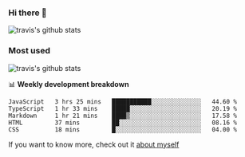 ### Hi there 👋

<!--
**HondryTravis/HondryTravis** is a ✨ _special_ ✨ repository because its `README.md` (this file) appears on your GitHub profile.

Here are some ideas to get you started:

- 🔭 I’m currently working on ...
- 🌱 I’m currently learning ...
- 👯 I’m looking to collaborate on ...
- 🤔 I’m looking for help with ...
- 💬 Ask me about ...
- 📫 How to reach me: ...
- 😄 Pronouns: ...
- ⚡ Fun fact: ...
-->

![travis's github stats](https://github-readme-stats.vercel.app/api?username=HondryTravis&hide=stars)
### Most used
![travis's github stats](https://github-readme-stats.anuraghazra1.vercel.app/api/top-langs/?username=HondryTravis&layout=compact&hide_title=true)

📊 **Weekly development breakdown**

<!--START_SECTION:waka-->
```text
JavaScript   3 hrs 25 mins   ███████████░░░░░░░░░░░░░░   44.60 % 
TypeScript   1 hr 33 mins    █████░░░░░░░░░░░░░░░░░░░░   20.19 % 
Markdown     1 hr 21 mins    ████▒░░░░░░░░░░░░░░░░░░░░   17.58 % 
HTML         37 mins         ██░░░░░░░░░░░░░░░░░░░░░░░   08.16 % 
CSS          18 mins         █░░░░░░░░░░░░░░░░░░░░░░░░   04.00 % 
```
<!--END_SECTION:waka-->

If you want to know more, check out it [about myself](https://hondrytravis.github.io/)
